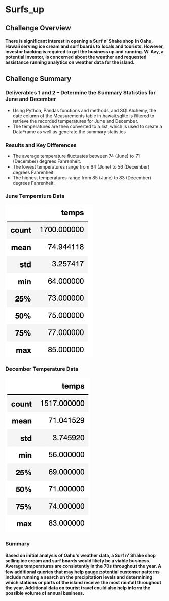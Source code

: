 # Surfs_up

## Challenge Overview

#### There is significant interest in opening a Surf n’ Shake shop in Oahu, Hawaii serving ice cream and surf boards to locals and tourists. However, investor backing is required to get the business up and running.  W. Avy, a potential investor, is concerned about the weather and requested assistance running analytics on weather data for the island. 

## Challenge Summary
### Deliverables 1 and 2 – Determine the Summary Statistics for June and December
-	Using Python, Pandas functions and methods, and SQLAlchemy, the date column of the Measurements table in hawaii.sqlite is filtered to retrieve the recorded temperatures for June and December.
-	The temperatures are then converted to a list, which is used to create a DataFrame as well as generate the summary statistics 

### Results and Key Differences
-	The average temperature fluctuates between 74 (June) to 71 (December) degrees Fahrenheit.
-	The lowest temperatures range from 64 (June) to 56 (December) degrees Fahrenheit. 
- The highest temperatures range from 85 (June) to 83 (December) degrees Fahrenheit. 

### June Temperature Data
![](https://github.com/AB3478/surfs_up/blob/f4e640f0846cbce9a2e748acba47e413adf0fa15/Resources/June.png)

### December Temperature Data
![](https://github.com/AB3478/surfs_up/blob/f4e640f0846cbce9a2e748acba47e413adf0fa15/Resources/December.png)

### Summary

#### Based on initial analysis of Oahu's weather data, a Surf n' Shake shop selling ice cream and surf boards would likely be a viable business. Average temperatures are consistently in the 70s throughout the year. A few additional queries that may help gauge potential customer patterns include running a search on the precipitation levels and determining which stations or parts of the island receive the most rainfall throughout the year. Additional data on tourist travel could also help inform the possible volume of annual business.
